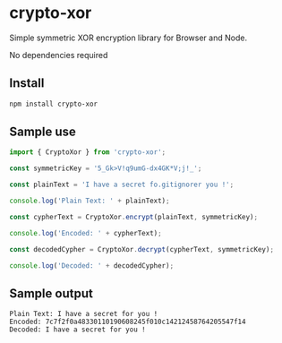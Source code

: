 # crypto-xor
Simple symmetric XOR encryption library for Browser and Node.

No dependencies required

## Install
```bash
npm install crypto-xor
```

## Sample use

```javascript
import { CryptoXor } from 'crypto-xor';

const symmetricKey = '5_Gk>V!q9umG-dx4GK*V;j!_';

const plainText = 'I have a secret fo.gitignorer you !';

console.log('Plain Text: ' + plainText);

const cypherText = CryptoXor.encrypt(plainText, symmetricKey);

console.log('Encoded: ' + cypherText);

const decodedCypher = CryptoXor.decrypt(cypherText, symmetricKey);

console.log('Decoded: ' + decodedCypher);
```

## Sample output
```
Plain Text: I have a secret for you !
Encoded: 7c7f2f0a48330110190608245f010c14212458764205547f14
Decoded: I have a secret for you !
```
